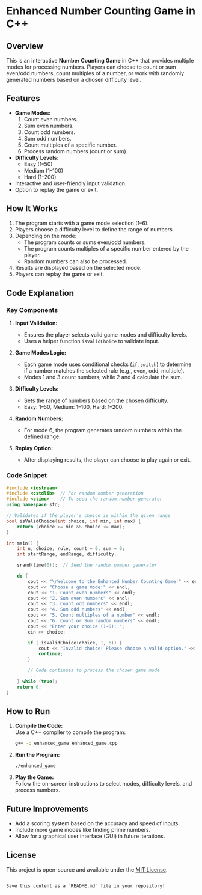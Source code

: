 
# Enhanced Number Counting Game in C++  

## Overview  
This is an interactive **Number Counting Game** in C++ that provides multiple modes for processing numbers. Players can choose to count or sum even/odd numbers, count multiples of a number, or work with randomly generated numbers based on a chosen difficulty level.  

## Features  
- **Game Modes:**  
  1. Count even numbers.  
  2. Sum even numbers.  
  3. Count odd numbers.  
  4. Sum odd numbers.  
  5. Count multiples of a specific number.  
  6. Process random numbers (count or sum).  
- **Difficulty Levels:**  
  - Easy (1–50)  
  - Medium (1–100)  
  - Hard (1–200)  
- Interactive and user-friendly input validation.  
- Option to replay the game or exit.  

## How It Works  
1. The program starts with a game mode selection (1–6).  
2. Players choose a difficulty level to define the range of numbers.  
3. Depending on the mode:
   - The program counts or sums even/odd numbers.
   - The program counts multiples of a specific number entered by the player.
   - Random numbers can also be processed.  
4. Results are displayed based on the selected mode.  
5. Players can replay the game or exit.  

## Code Explanation  
### Key Components  
1. **Input Validation:**  
   - Ensures the player selects valid game modes and difficulty levels.  
   - Uses a helper function `isValidChoice` to validate input.  

2. **Game Modes Logic:**  
   - Each game mode uses conditional checks (`if`, `switch`) to determine if a number matches the selected rule (e.g., even, odd, multiple).  
   - Modes 1 and 3 count numbers, while 2 and 4 calculate the sum.  

3. **Difficulty Levels:**  
   - Sets the range of numbers based on the chosen difficulty.  
   - Easy: 1–50, Medium: 1–100, Hard: 1–200.  

4. **Random Numbers:**  
   - For mode 6, the program generates random numbers within the defined range.  

5. **Replay Option:**  
   - After displaying results, the player can choose to play again or exit.  

### Code Snippet  
```cpp  
#include <iostream>
#include <cstdlib>  // For random number generation
#include <ctime>    // To seed the random number generator
using namespace std;

// Validates if the player's choice is within the given range
bool isValidChoice(int choice, int min, int max) {
    return (choice >= min && choice <= max);
}

int main() {
    int n, choice, rule, count = 0, sum = 0;
    int startRange, endRange, difficulty;

    srand(time(0));  // Seed the random number generator

    do {
        cout << "\nWelcome to the Enhanced Number Counting Game!" << endl;
        cout << "Choose a game mode:" << endl;
        cout << "1. Count even numbers" << endl;
        cout << "2. Sum even numbers" << endl;
        cout << "3. Count odd numbers" << endl;
        cout << "4. Sum odd numbers" << endl;
        cout << "5. Count multiples of a number" << endl;
        cout << "6. Count or Sum random numbers" << endl;
        cout << "Enter your choice (1-6): ";
        cin >> choice;

        if (!isValidChoice(choice, 1, 6)) {
            cout << "Invalid choice! Please choose a valid option." << endl;
            continue;
        }

        // Code continues to process the chosen game mode
        ...
    } while (true);
    return 0;
}
```

## How to Run  
1. **Compile the Code:**  
   Use a C++ compiler to compile the program:  
   ```bash  
   g++ -o enhanced_game enhanced_game.cpp  
   ```  
2. **Run the Program:**  
   ```bash  
   ./enhanced_game  
   ```  
3. **Play the Game:**  
   Follow the on-screen instructions to select modes, difficulty levels, and process numbers.  

## Future Improvements  
- Add a scoring system based on the accuracy and speed of inputs.  
- Include more game modes like finding prime numbers.  
- Allow for a graphical user interface (GUI) in future iterations.  

## License  
This project is open-source and available under the [MIT License](LICENSE).  
```  

Save this content as a `README.md` file in your repository!